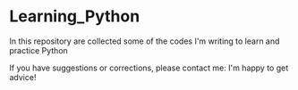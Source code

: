 # Learning_Python
In this repository are collected some of the codes I'm writing to learn and practice Python

If you have suggestions or corrections, please contact me: I'm happy to get advice!
